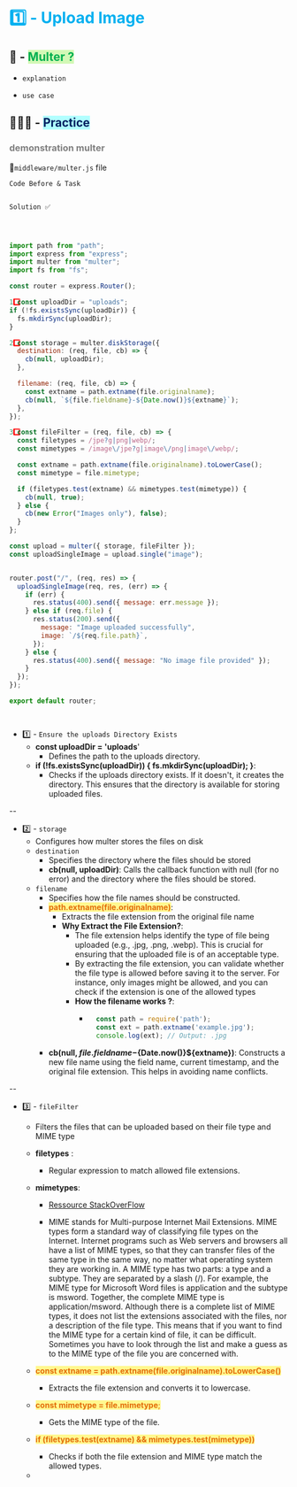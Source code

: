 # <font color="#00b0f0">1️⃣ - Upload Image</font> 

## 🤔 - <span style="background:#d3f8b6"><font color="#00b050">Multer ?</font></span>


- `explanation`


- `use case`	

## 👨🏾‍💻 - <span style="background:#b1ffff"><font color="#002060">Practice</font></span>


### <font color="#7f7f7f">demonstration multer</font>

🧩`middleware/multer.js` file


`Code Before & Task`

```jsx

```

`Solution ✅`

```js



import path from "path";
import express from "express";
import multer from "multer";
import fs from "fs";

const router = express.Router();

1️⃣ const uploadDir = "uploads";
if (!fs.existsSync(uploadDir)) {
  fs.mkdirSync(uploadDir);
}

2️⃣ const storage = multer.diskStorage({
  destination: (req, file, cb) => {
    cb(null, uploadDir);
  },

  filename: (req, file, cb) => {
    const extname = path.extname(file.originalname);
    cb(null, `${file.fieldname}-${Date.now()}${extname}`);
  },
});

3️⃣ const fileFilter = (req, file, cb) => {
  const filetypes = /jpe?g|png|webp/;
  const mimetypes = /image\/jpe?g|image\/png|image\/webp/;

  const extname = path.extname(file.originalname).toLowerCase();
  const mimetype = file.mimetype;

  if (filetypes.test(extname) && mimetypes.test(mimetype)) {
    cb(null, true);
  } else {
    cb(new Error("Images only"), false);
  }
};

const upload = multer({ storage, fileFilter });
const uploadSingleImage = upload.single("image");


router.post("/", (req, res) => {
  uploadSingleImage(req, res, (err) => {
    if (err) {
      res.status(400).send({ message: err.message });
    } else if (req.file) {
      res.status(200).send({
        message: "Image uploaded successfully",
        image: `/${req.file.path}`,
      });
    } else {
      res.status(400).send({ message: "No image file provided" });
    }
  });
});

export default router;




```

- 1️⃣ - `Ensure the uploads Directory Exists`
    - **const uploadDir = 'uploads**'
        - Defines the path to the uploads directory.
    - **if (!fs.existsSync(uploadDir)) { fs.mkdirSync(uploadDir); }**: 
        - Checks if the uploads directory exists. If it doesn't, it creates the directory. This ensures that the directory is available for storing uploaded files.

--

- 2️⃣ - `storage`
    - Configures how multer stores the files on disk
    - `destination`
        - Specifies the directory where the files should be stored 
        - **cb(null, uploadDir)**: Calls the callback function with null (for no error) and the directory where the files should be stored.
    - `filename`
        - Specifies how the file names should be constructed.
        - <span style="background:#fff88f"><font color="#e36c09">**path.extname(file.originalname)**</font></span>: 
            - Extracts the file extension from the original file name
            - **Why Extract the File Extension?**:
                - The file extension helps identify the type of file being uploaded (e.g., .jpg, .png, .webp). This is crucial for ensuring that the uploaded file is of an acceptable type.
                - By extracting the file extension, you can validate whether the file type is allowed before saving it to the server. For instance, only images might be allowed, and you can check if the extension is one of the allowed types
              - **How the filename works ?**:
                - ```js
                    const path = require('path');
                    const ext = path.extname('example.jpg');
                    console.log(ext); // Output: .jpg

        - **cb(null, ${file.fieldname}-${Date.now()}${extname})**: Constructs a new file name using the field name, current timestamp, and the original file extension. This helps in avoiding name conflicts.

--

- 3️⃣ - `fileFilter`
    - Filters the files that can be uploaded based on their file type and MIME type
    - **filetypes** :
        -  Regular expression to match allowed file extensions.
    - **mimetypes**:
        - [Ressource StackOverFlow ](https://www.youtube.com/watch?v=ob3-ivQx2Es&list=PL1BztTYDF-QM8jn9jXESmx2vJwSmhe7t9)


        - MIME stands for Multi-purpose Internet Mail Extensions. MIME types form a standard way of classifying file types on the Internet. Internet programs such as Web servers and browsers all have a list of MIME types, so that they can transfer files of the same type in the same way, no matter what operating system they are working in.
        A MIME type has two parts: a type and a subtype. They are separated by a slash (/). For example, the MIME type for Microsoft Word files is application and the subtype is msword. Together, the complete MIME type is application/msword.
        Although there is a complete list of MIME types, it does not list the extensions associated with the files, nor a description of the file type. This means that if you want to find the MIME type for a certain kind of file, it can be difficult. Sometimes you have to look through the list and make a guess as to the MIME type of the file you are concerned with.


    - <span style="background:#fff88f"><font color="#e36c09"> **const extname = path.extname(file.originalname).toLowerCase()**</font></span>
        - Extracts the file extension and converts it to lowercase.
    - <span style="background:#fff88f"><font color="#e36c09">**const mimetype = file.mimetype**;</font></span>
        - Gets the MIME type of the file.
    - <span style="background:#fff88f"><font color="#e36c09">**if (filetypes.test(extname) && mimetypes.test(mimetype))**</font></span>
        -  Checks if both the file extension and MIME type match the allowed types.
    - 
